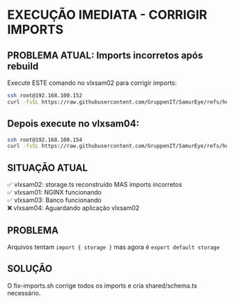 # EXECUÇÃO IMEDIATA - CORRIGIR IMPORTS

## PROBLEMA ATUAL: Imports incorretos após rebuild

Execute ESTE comando no vlxsam02 para corrigir imports:

```bash
ssh root@192.168.100.152
curl -fsSL https://raw.githubusercontent.com/GruppenIT/SamurEye/refs/heads/main/docs/deployment/vlxsam02/fix-imports.sh | sudo bash
```

## Depois execute no vlxsam04:

```bash
ssh root@192.168.100.154  
curl -fsSL https://raw.githubusercontent.com/GruppenIT/SamurEye/refs/heads/main/docs/deployment/vlxsam04/fix-http-connection.sh | sudo bash
```

## SITUAÇÃO ATUAL

✅ vlxsam02: storage.ts reconstruído MAS imports incorretos  
✅ vlxsam01: NGINX funcionando  
✅ vlxsam03: Banco funcionando  
❌ vlxsam04: Aguardando aplicação vlxsam02

## PROBLEMA

Arquivos tentam `import { storage }` mas agora é `export default storage`

## SOLUÇÃO

O fix-imports.sh corrige todos os imports e cria shared/schema.ts necessário.